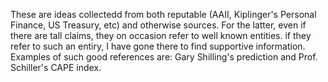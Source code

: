 These are ideas collectedd from both reputable (AAII, Kiplinger's Personal Finance, US Treasury, etc) and otherwise sources. For the latter, even if there are tall claims, they on occasion refer to well known entities. if they refer to such an entiry, I have gone there to find supportive information. Examples of such good references are: Gary Shilling's prediction and Prof. Schiller's CAPE index. 
